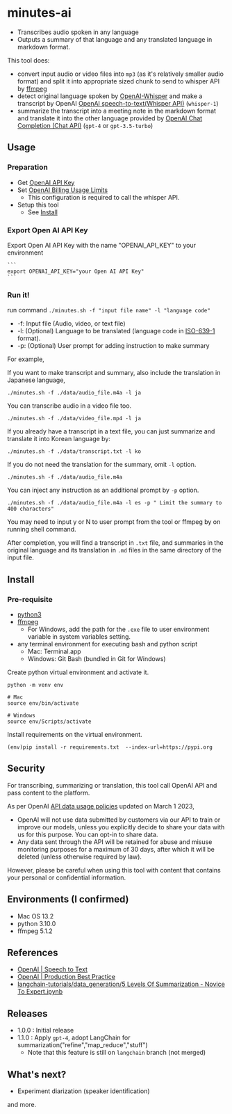 # minutes-ai

- Transcribes audio spoken in any language
- Outputs a summary of that language and any translated language in markdown format.  

This tool does: 

- convert input audio or video files into `mp3` (as it's relatively smaller audio format) and split it into appropriate sized chunk to send to whisper API by [ffmpeg](https://ffmpeg.org/)
- detect original language spoken by [OpenAI-Whisper](https://github.com/openai/whisper) and make a transcript by OpenAI [OpenAI speech-to-text(Whisper API)](https://platform.openai.com/docs/guides/speech-to-text) (`whisper-1`)
- summarize the transcript into a meeting note in the markdown format and translate it into the other language provided by [OpenAI Chat Completion (Chat API)](https://platform.openai.com/docs/guides/chat) (`gpt-4` or `gpt-3.5-turbo`)

## Usage

### Preparation

- Get [OpenAI API Key](https://platform.openai.com/account/api-keys)
- Set [OpenAI Billing Usage Limits](https://platform.openai.com/account/billing/limits)
  - This configuration is required to call the whisper API. 
- Setup this tool
  - See [Install](#install)

### Export Open AI API Key

Export Open AI API Key with the name "OPENAI_API_KEY" to your environment

    ```
    export OPENAI_API_KEY="your Open AI API Key"
    ```

### Run it! 

run command `./minutes.sh -f "input file name" -l "language code"`

- -f: Input file (Audio, video, or text file)
- -l: (Optional) Language to be translated (language code in [ISO-639-1](https://www.loc.gov/standards/iso639-2/php/code_list.php) format). 
- -p: (Optional) User prompt for adding instruction to make summary

For example, 

If you want to make transcript and summary, also include the translation in Japanese language, 

```
./minutes.sh -f ./data/audio_file.m4a -l ja
```

You can transcribe audio in a video file too.

```
./minutes.sh -f ./data/video_file.mp4 -l ja
```

If you already have a transcript in a text file, you can just summarize and translate it into Korean language by: 

```
./minutes.sh -f ./data/transcript.txt -l ko
```

If you do not need the translation for the summary, omit `-l` option.  

```
./minutes.sh -f ./data/audio_file.m4a
```

You can inject any instruction as an additional prompt by `-p` option. 

```
./minutes.sh -f ./data/audio_file.m4a -l es -p " Limit the summary to 400 characters"
```


You may need to input y or N to user prompt from the tool or ffmpeg by on running shell command. 

After completion, you will find a transcript in `.txt` file, and summaries in the original language and its translation in `.md` files in the same directory of the input file.  

## Install

### Pre-requisite

- [python3](https://www.python.org/)
- [ffmpeg](https://ffmpeg.org/)
  - For Windows, add the path for the `.exe` file to user environment variable in system variables setting. 
- any terminal environment for executing bash and python script
  - Mac: Terminal.app
  - Windows: Git Bash (bundled in Git for Windows)

Create python virtual environment and activate it.

```
python -m venv env

# Mac
source env/bin/activate

# Windows
source env/Scripts/activate
```

Install requirements on the virtual environment.  

```
(env)pip install -r requirements.txt  --index-url=https://pypi.org
```

## Security

For transcribing, summarizing or translation, this tool call OpenAI API and pass content to the platform.  

As per OpenAI [API data usage policies](https://openai.com/policies/api-data-usage-policies) updated on March 1 2023, 

- OpenAI will not use data submitted by customers via our API to train or improve our models, unless you explicitly decide to share your data with us for this purpose. You can opt-in to share data.
- Any data sent through the API will be retained for abuse and misuse monitoring purposes for a maximum of 30 days, after which it will be deleted (unless otherwise required by law). 

However, please be careful when using this tool with content that contains your personal or confidential information. 

## Environments (I confirmed)

- Mac OS 13.2
- python 3.10.0
- ffmpeg 5.1.2

## References

- [OpenAI | Speech to Text](https://platform.openai.com/docs/guides/speech-to-text)
- [OpenAI | Production Best Practice](https://platform.openai.com/docs/guides/production-best-practices/)
- [langchain-tutorials/data_generation/5 Levels Of Summarization - Novice To Expert.ipynb](https://github.com/gkamradt/langchain-tutorials/blob/main/data_generation/5%20Levels%20Of%20Summarization%20-%20Novice%20To%20Expert.ipynb)

## Releases

- 1.0.0 : Initial release
- 1.1.0 : Apply `gpt-4`, adopt LangChain for summarization("refine","map_reduce","stuff")
  - Note that this feature is still on `langchain` branch (not merged)

## What's next?

- Experiment diarization (speaker identification)

and more. 